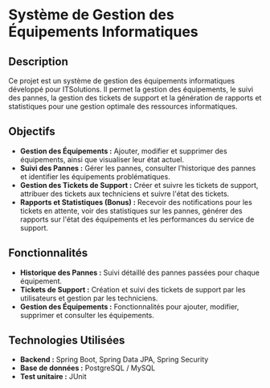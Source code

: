 # Système de Gestion des Équipements Informatiques

## Description

Ce projet est un système de gestion des équipements informatiques développé pour ITSolutions. Il permet la gestion des équipements, le suivi des pannes, la gestion des tickets de support et la génération de rapports et statistiques pour une gestion optimale des ressources informatiques.

## Objectifs

- **Gestion des Équipements :** Ajouter, modifier et supprimer des équipements, ainsi que visualiser leur état actuel.
- **Suivi des Pannes :** Gérer les pannes, consulter l'historique des pannes et identifier les équipements problématiques.
- **Gestion des Tickets de Support :** Créer et suivre les tickets de support, attribuer des tickets aux techniciens et suivre l'état des tickets.
- **Rapports et Statistiques (Bonus) :** Recevoir des notifications pour les tickets en attente, voir des statistiques sur les pannes, générer des rapports sur l'état des équipements et les performances du service de support.

## Fonctionnalités

- **Historique des Pannes :** Suivi détaillé des pannes passées pour chaque équipement.
- **Tickets de Support :** Création et suivi des tickets de support par les utilisateurs et gestion par les techniciens.
- **Gestion des Équipements :** Fonctionnalités pour ajouter, modifier, supprimer et consulter les équipements.

## Technologies Utilisées

- **Backend :** Spring Boot, Spring Data JPA, Spring Security
- **Base de données :** PostgreSQL / MySQL
- **Test unitaire :** JUnit


